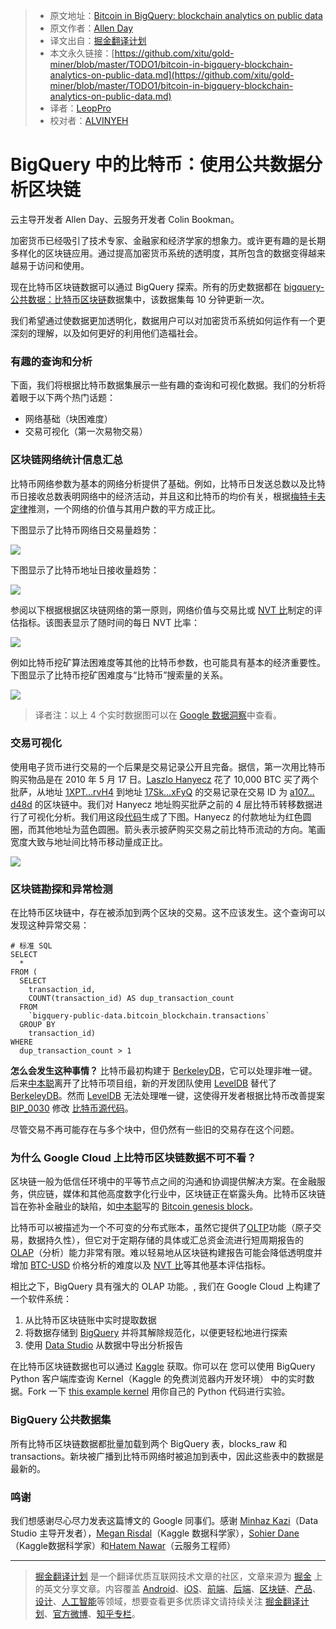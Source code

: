 > * 原文地址：[Bitcoin in BigQuery: blockchain analytics on public data](https://cloud.google.com/blog/big-data/2018/02/bitcoin-in-bigquery-blockchain-analytics-on-public-data)
> * 原文作者：[Allen Day](https://cloud.google.com/blog/big-data/2018/02/bitcoin-in-bigquery-blockchain-analytics-on-public-data)
> * 译文出自：[掘金翻译计划](https://github.com/xitu/gold-miner)
> * 本文永久链接：[https://github.com/xitu/gold-miner/blob/master/TODO1/bitcoin-in-bigquery-blockchain-analytics-on-public-data.md](https://github.com/xitu/gold-miner/blob/master/TODO1/bitcoin-in-bigquery-blockchain-analytics-on-public-data.md)
> * 译者：[LeopPro](https://github.com/LeopPro)
> * 校对者：[ALVINYEH](https://github.com/ALVINYEH)

# BigQuery 中的比特币：使用公共数据分析区块链

云主导开发者 Allen Day、云服务开发者 Colin Bookman。

加密货币已经吸引了技术专家、金融家和经济学家的想象力。或许更有趣的是长期多样化的区块链应用。通过提高加密货币系统的透明度，其所包含的数据变得越来越易于访问和使用。

现在比特币区块链数据可以通过 BigQuery 探索。所有的历史数据都在 [bigquery-公共数据：比特币区块链](https://bigquery.cloud.google.com/dataset/bigquery-public-data:bitcoin_blockchain)数据集中，该数据集每 10 分钟更新一次。

我们希望通过使数据更加透明化，数据用户可以对加密货币系统如何运作有一个更深刻的理解，以及如何更好的利用他们造福社会。

### 有趣的查询和分析

下面，我们将根据比特币数据集展示一些有趣的查询和可视化数据。我们的分析将着眼于以下两个热门话题：

*   网络基础（块困难度）
*   交易可视化（第一次易物交易）

### 区块链网络统计信息汇总

比特币网络参数为基本的网络分析提供了基础。例如，比特币日发送总数以及比特币日接收总数表明网络中的经济活动，并且这和比特币的均价有关，根据[梅特卡夫定律](https://zh.wikipedia.org/wiki/%E6%A2%85%E7%89%B9%E5%8D%A1%E5%A4%AB%E5%AE%9A%E5%BE%8B)推测，一个网络的价值与其用户数的平方成正比。

下图显示了比特币网络日交易量趋势：

![](https://i.loli.net/2018/05/08/5af11cc39681c.png)

下图显示了比特币地址日接收量趋势：

![](https://i.loli.net/2018/05/08/5af11cc391749.png)

参阅以下根据根据区块链网络的第一原则，网络价值与交易比或 [NVT 比](http://charts.woobull.com/bitcoin-nvt-ratio/)制定的评估指标。该图表显示了随时间的每日 NVT 比率：

![](https://i.loli.net/2018/05/08/5af11cc393d81.png)

例如比特币挖矿算法困难度等其他的比特币参数，也可能具有基本的经济重要性。下图显示了比特币挖矿困难度与“比特币”搜索量的关系。

![](https://i.loli.net/2018/05/08/5af11cc38c4cc.png)

> 译者注：以上 4 个实时数据图可以在 [Google 数据洞察](https://datastudio.google.com/reporting/1G8yte8g3daDEw5EKOvbxPQudv92PZcPP)中查看。

### 交易可视化

使用电子货币进行交易的一个后果是交易记录公开且完备。据信，第一次用比特币购买物品是在 2010 年 5 月 17 日。[Laszlo Hanyecz](https://en.bitcoin.it/wiki/Laszlo_Hanyecz) 花了 10,000 BTC 买了两个批萨，从地址 [1XPT…rvH4](https://blockchain.info/address/1XPTgDRhN8RFnzniWCddobD9iKZatrvH4) 到地址 [17Sk…xFyQ](https://blockchain.info/address/17SkEw2md5avVNyYgj6RiXuQKNwkXaxFyQ) 的交易记录在交易 ID 为 [a107…d48d](https://blockchain.info/tx/a1075db55d416d3ca199f55b6084e2115b9345e16c5cf302fc80e9d5fbf5d48d) 的区块链中。我们对 Hanyecz 地址购买批萨之前的 4 层比特币转移数据进行了可视化分析。我们用这段[代码](https://www.kaggle.com/mrisdal/visualizing-the-10k-btc-pizza-transaction-network?utm_medium=partner&utm_source=cloud&utm_campaign=big+data+blog+bitcoin)生成了下图。Hanyecz 的付款地址为红色圆圈，而其他地址为蓝色圆圈。箭头表示披萨购买交易之前比特币流动的方向。笔画宽度大致与地址间比特币移动量成正比。

![](https://cloud.google.com/blog/big-data/2018/02/images/6736684411518976/bitcoin-bq-1.png)

### 区块链勘探和异常检测

在比特币区块链中，存在被添加到两个区块的交易。这不应该发生。这个查询可以发现这种异常交易：

```
# 标准 SQL
SELECT
  *
FROM (
  SELECT
    transaction_id,
    COUNT(transaction_id) AS dup_transaction_count
  FROM
    `bigquery-public-data.bitcoin_blockchain.transactions`
  GROUP BY
    transaction_id)
WHERE
  dup_transaction_count > 1
```

**怎么会发生这种事情？** 比特币最初构建于 [BerkeleyDB](https://zh.wikipedia.org/wiki/Berkeley_DB)，它可以处理非唯一键。后来[中本聪](https://zh.wikipedia.org/wiki/%E4%B8%AD%E6%9C%AC%E8%81%AA)离开了比特币项目组，新的开发团队使用 [LevelDB](http://leveldb.org) 替代了 [BerkeleyDB](https://zh.wikipedia.org/wiki/Berkeley_DB)。然而 [LevelDB](http://leveldb.org) 无法处理唯一键，这使得开发者根据比特币改善提案 [BIP_0030](https://github.com/bitcoin/bips/blob/master/bip-0030.mediawiki) 修改 [比特币源代码](https://github.com/bitcoin/bitcoin)。

尽管交易不再可能存在与多个块中，但仍然有一些旧的交易存在这个问题。

### 为什么 Google Cloud 上比特币区块链数据不可不看？

区块链一般为低信任环境中的平等节点之间的沟通和协调提供解决方案。在金融服务，供应链，媒体和其他高度数字化行业中，区块链正在崭露头角。比特币区块链旨在弥补金融业的缺陷，如[中本聪](https://en.bitcoin.it/wiki/Satoshi_Nakamoto)写的 [Bitcoin genesis block](https://en.bitcoin.it/wiki/Genesis_block)。

比特币可以被描述为一个不可变的分布式账本，虽然它提供了[OLTP](https://en.wikipedia.org/wiki/Online_transaction_processing)功能（原子交易，数据持久性），但它对于定期存储的具体或汇总资金流进行短周期报告的[OLAP](https://en.wikipedia.org/wiki/Online_analytical_processing)（分析）能力非常有限。难以轻易地从区块链构建报告可能会降低透明度并增加 [BTC-USD](https://www.google.com/search?q=btc+usd) 价格分析的难度以及 [NVT 比](http://charts.woobull.com/bitcoin-nvt-ratio/)等其他基本评估指标。

相比之下，BigQuery 具有强大的 OLAP 功能。, 我们在 Google Cloud 上构建了一个软件系统：

1.  从比特币区块链账中实时提取数据
2.  将数据存储到 [BigQuery](https://cloud.google.com/bigquery) 并将其解除规范化，以便更轻松地进行探索
3.  使用 [Data Studio](https://datastudio.google.com/c/org/UTgoe29uR0C3F1FBAYBSww/reporting/1G8yte8g3daDEw5EKOvbxPQudv92PZcPP/page/nExM/edit) 从数据中导出分析报告

在比特币区块链数据也可以通过 [Kaggle](https://www.kaggle.com/bigquery/bitcoin-blockchain?utm_medium=partner&utm_source=cloud&utm_campaign=big+data+blog+bitcoin) 获取。你可以在 您可以使用 BigQuery Python 客户端库查询 Kernel（Kaggle 的免费浏览器内开发环境） 中的实时数据。Fork 一下 [this example kernel](https://www.kaggle.com/mrisdal/visualizing-daily-bitcoin-recipients?utm_medium=partner&utm_source=cloud&utm_campaign=big+data+blog+bitcoin) 用你自己的 Python 代码进行实验。

### BigQuery 公共数据集

所有比特币区块链数据都批量加载到两个 BigQuery 表，blocks_raw 和 transactions。新块被广播到比特币网络时被追加到表中，因此这些表中的数据是最新的。

### 鸣谢

我们想感谢尽心尽力发表这篇博文的 Google 同事们。感谢 [Minhaz Kazi](https://twitter.com/_mkazi_)（Data Studio 主导开发者），[Megan Risdal](https://twitter.com/MeganRisdal)（Kaggle 数据科学家），[Sohier Dane](https://github.com/sohierdane)（Kaggle数据科学家）和[Hatem Nawar](https://twitter.com/hnawar)（云服务工程师）


---

> [掘金翻译计划](https://github.com/xitu/gold-miner) 是一个翻译优质互联网技术文章的社区，文章来源为 [掘金](https://juejin.im) 上的英文分享文章。内容覆盖 [Android](https://github.com/xitu/gold-miner#android)、[iOS](https://github.com/xitu/gold-miner#ios)、[前端](https://github.com/xitu/gold-miner#前端)、[后端](https://github.com/xitu/gold-miner#后端)、[区块链](https://github.com/xitu/gold-miner#区块链)、[产品](https://github.com/xitu/gold-miner#产品)、[设计](https://github.com/xitu/gold-miner#设计)、[人工智能](https://github.com/xitu/gold-miner#人工智能)等领域，想要查看更多优质译文请持续关注 [掘金翻译计划](https://github.com/xitu/gold-miner)、[官方微博](http://weibo.com/juejinfanyi)、[知乎专栏](https://zhuanlan.zhihu.com/juejinfanyi)。
